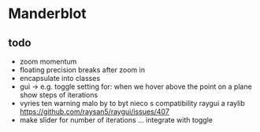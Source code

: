 # Manderblot

## todo
 * zoom momentum
 * floating precision breaks after zoom in
 * encapsulate into classes
 * gui -> e.g. toggle setting for: when we hover above the point on a plane show steps of iterations 
 * vyries ten warning malo by to byt nieco s compatibility raygui a raylib https://github.com/raysan5/raygui/issues/407
 * make slider for number of iterations ... integrate with toggle